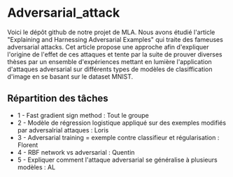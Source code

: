# Adversarial_attack

Voici le dépôt github de notre projet de MLA. 
Nous avons étudié l'article "Explaining and Harnessing Adversarial Examples" qui traite des fameuses adversarial attacks.
Cet article propose une approche afin d'expliquer l'origine de l'effet de ces attaques et tente par la suite de prouver diverses thèses par un ensemble d'expériences mettant en lumière l'application d'attaques adversarial sur différents types de modèles de clasiffication d'image en se basant sur le dataset MNIST.


## Répartition des tâches

* 1 - Fast gradient sign method : Tout le groupe
* 2 - Modèle de régression logistique appliqué sur des exemples modifiés par adversalrial attaques : Loris
* 3 - Adversarial training = exemple contre classifieur et régularisation : Florent
* 4 - RBF network vs adversarial : Quentin
* 5 - Expliquer comment l'attaque adversarial se généralise à plusieurs modèles : AL

